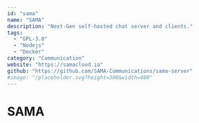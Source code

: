 ```yaml
---
id: "sama"
name: "SAMA"
description: "Next-Gen self-hosted chat server and clients."
tags:
  - "GPL-3.0"
  - "Nodejs"
  - "Docker"
category: "Communication"
website: "https://samacloud.io"
github: "https://github.com/SAMA-Communications/sama-server"
#image: "/placeholder.svg?height=300&width=400"
---
```


# SAMA
